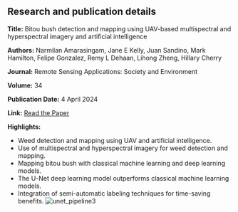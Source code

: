 ## Research and publication details

**Title:** Bitou bush detection and mapping using UAV-based multispectral and hyperspectral imagery and artificial intelligence

**Authors:** Narmilan Amarasingam, Jane E Kelly, Juan Sandino, Mark Hamilton, Felipe Gonzalez, Remy L Dehaan, Lihong Zheng, Hillary Cherry

**Journal:** Remote Sensing Applications: Society and Environment

**Volume:** 34

**Publication Date:** 4 April 2024

**Link:** [Read the Paper](https://www.sciencedirect.com/science/article/pii/S2352938524000156)

**Highlights:**
- Weed detection and mapping using UAV and artificial intelligence.
- Use of multispectral and hyperspectral imagery for weed detection and mapping.
- Mapping bitou bush with classical machine learning and deep learning models.
- The U-Net deep learning model outperforms classical machine learning models.
- Integration of semi-automatic labeling techniques for time-saving benefits.
![unet_pipeline3](https://github.com/Narmilan-A/Remote-Weed-detection/assets/140802455/69b3c72f-40db-4069-a720-bb1a2665aadf)

